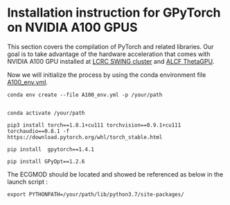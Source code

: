 # Installation instruction for GPyTorch  on NVIDIA A100  GPUS

This section covers the compilation of PyTorch and related libraries. Our goal is to take advantage of the hardware acceleration that comes with NVIDIA A100 GPU 
installed at [LCRC SWING cluster](https://www.lcrc.anl.gov/systems/resources/swing/) 
and [ALCF ThetaGPU](https://www.alcf.anl.gov/support-center/theta/theta-thetagpu-overview#theta-gpu).

Now we will initialize the process by using the conda  environment file [A100_env.yml](https://github.com/TheJacksonLab/ECG_ActiveLearning/blob/main/A100_env.yml). 

```
conda env create --file A100_env.yml -p /your/path


conda activate /your/path

pip3 install torch==1.8.1+cu111 torchvision==0.9.1+cu111 torchaudio==0.8.1 -f https://download.pytorch.org/whl/torch_stable.html

pip install  gpytorch==1.4.1

pip install GPyOpt==1.2.6

```

The ECGMOD should be located and showed be referenced as below in the launch script :

````
export PYTHONPATH=/your/path/lib/python3.7/site-packages/
````
